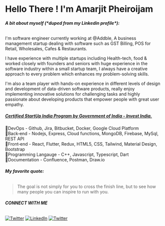 # Hello There ! I'm Amarjit Pheiroijam

###### **A bit about myself (\***duped from my Linkedin profile**\*):**

I'm software engineer currently working at @Addble, A business management startup dealing with software such as GST Billing, POS for Retail, Wholesales, Cafes & Restaurants.

I have experience with multiple startups including Health-tech, food & worked closely with founders and seniors with huge experience in the software industry within a small startup team, I always have a creative approach to every problem which enhances my problem-solving skills.

I'm also a team player with hands-on experience in different levels of design and development of data-driven software products, really enjoy implementing innovative solutions for challenging tasks and highly passionate about developing products that empower people with great user empathy.

##### [Certified StartUp India Program by Government of India - Invest India.](https://www.credential.net/cbb4d9c9-0b3d-44a0-b134-cac16e7074c7#gs.p5gscc)<br>

📌DevOps - Github, Jira, Bitbucket, Docker, Google Cloud Platform<br>
📌Back‑end - Nodejs, Express, Cloud functions, MongoDB, Firebase, MySql, REST API<br>
📌Front‑end - React, Flutter, Redux, HTML5, CSS, Tailwind, Material Design, Bootstrap<br>
📌Programming Langauge - C++, Javascript, Typescript, Dart<br>
📌Documentation - Confluence, Postman, Draw.io<br>

###### **My favorite quote:**

> The goal is not simply for you to cross the finish line, but to see how many people you can inspire to run with you.

###### **CONNECT WITH ME**

<a href="https://mail.google.com/mail/u/0/?fs=1&tf=cm&source=mailto&to=Amarjitp9@gmail.com" target="_blank"><img alt="Twitter" src="https://img.shields.io/badge/Gmail-D14836?style=for-the-badge&logo=gmail&logoColor=white" /></a>
<a href="https://www.linkedin.com/in/amarjit-pheiroijam-234bba166/" target="_blank"><img alt="LinkedIn" src="https://img.shields.io/badge/linkedin-%230077B5.svg?&style=for-the-badge&logo=linkedin&logoColor=white" /></a>
<a href="https://twitter.com/AmarjitPh_" target="_blank">
<img alt="Twitter" src="https://img.shields.io/badge/Twitter-1DA1F2?style=for-the-badge&logo=twitter&logoColor=white" />
</a>
